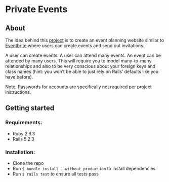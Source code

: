 # Private Events
## About
The idea behind this [project](https://www.theodinproject.com/courses/ruby-on-rails/lessons/associations) is to create 
an event planning website similar to [Eventbrite](http://www.eventbrite.com/) where users can create events and send out
invitations.

A user can create events. A user can attend many events. An event can be attended by many users. This will require you
to model many-to-many relationships and also to be very conscious about your foreign keys and class names 
(hint: you won’t be able to just rely on Rails’ defaults like you have before).

Note: Passwords for accounts are specifically not required per project instructions.

## Getting started
    
### Requirements: 
* Ruby 2.6.3
* Rails 5.2.3

### Installation:
* Clone the repo
* Run ```$ bundle install --without production``` to install dependencies
* Run ```$ rails test``` to ensure all tests pass
